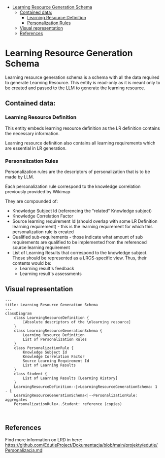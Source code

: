 <!-- TOC -->
* [Learning Resource Generation Schema](#learning-resource-generation-schema)
  * [Contained data:](#contained-data)
    * [Learning Resource Definition](#learning-resource-definition)
    * [Personalization Rules](#personalization-rules-)
  * [Visual representation](#visual-representation)
  * [References](#references)
<!-- TOC -->

# Learning Resource Generation Schema
Learning resource generation schema is a schema with all the data required to generate Learning Resource. 
This entity is read-only as it is meant only to be created and passed to the LLM to generate the learning resource.

## Contained data:

### Learning Resource Definition
This entity embeds learning resource definition as the LR definition contains the necessary information.

Learning resource definition also contains all learning requirements which are essential in LR generation.

### Personalization Rules 
Personalization rules are the descriptors of personalization that is to be made by LLM.

Each personalization rule correspond to the knowledge correlation previously provided by Wikimap 

They are compounded of:
 - Knowledge Subject Id (referencing the "related" Knowledge subject)
 - Knowledge Correlation Factor
 - Source learning requirement Id (should overlap with some LR Definition learning requirement) - this is the learning requirement for which this personalization rule is created
 - Qualified sub-requirements - those indicate what amount of sub requirements are qualified to be implemented from the referenced source learning requirement
 - List of Learning Results that correspond to the knowledge subject. Those should be represented as a LRGS-specific view. Thus, their contents would be:
   - Learning result's feedback
   - Learning result's assessments

## Visual representation
```mermaid
---
title: Learning Resource Generation Schema
---
classDiagram
    class LearningResourceDefinition {
        [Absolute descriptors of the \nlearning resource]
    }
    class LearningResourceGenerationSchema {
        Learning Resource Definition
        List of Personalization Rules
    }
    class PersonalizationRule {
        Knowledge Subject Id
        Knowledge Correlation Factor
        Source Learning Requirement Id
        List of Learning Results
    }
    class Student {
        List of Learning Results [Learning History]
    }
    LearningResourceDefinition--|>LearningResourceGenerationSchema: 1 - 1
    LearningResourceGenerationSchema<|--PersonalizationRule: aggregates
    PersonalizationRule<..Student: reference (copies)
    
  
```

## References
Find more information on LRD in here: https://github.com/EdutieProject/Dokumentacja/blob/main/projekty/edutie/Personalizacja.md